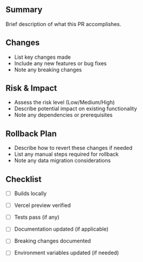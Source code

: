 ## Summary
Brief description of what this PR accomplishes.

## Changes
- List key changes made
- Include any new features or bug fixes
- Note any breaking changes

## Risk & Impact
- Assess the risk level (Low/Medium/High)
- Describe potential impact on existing functionality
- Note any dependencies or prerequisites

## Rollback Plan
- Describe how to revert these changes if needed
- List any manual steps required for rollback
- Note any data migration considerations

## Checklist
- [ ] Builds locally
- [ ] Vercel preview verified
- [ ] Tests pass (if any)
- [ ] Documentation updated (if applicable)
- [ ] Breaking changes documented
- [ ] Environment variables updated (if needed)

